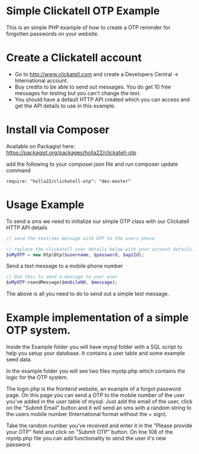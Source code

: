 # Simple Clickatell OTP Example

This is an simple PHP example of how to create a OTP reminder for forgotten passwords on your website.

# Create a Clickatell account

* Go to  http://www.clickatell.com and create a Developers Central -> International account.
* Buy credits to be able to send out messages. You do get 10 free messages for testing but you can't change the text.
* You should have a default HTTP API created which you can access and get the API details to use in this example.

# Install via Composer

Available on Packagist here: https://packagist.org/packages/holla22/clickatell-otp

add the following to your composer.json file and run composer update command

```
require: "holla22/clickatell-otp": "dev-master"
```

# Usage Example
To send a sms we need to initialize our simple OTP class with our Clickatell HTTP API details

```php
// send the text/sms message with OTP to the users phone

// replace the clickatell user details below with your account details.
$oMyOTP = new Otp\Otp($username, $password, $apiId);
```

Send a text message to a mobile phone number

```php
// Use this to send a message to your user
$oMyOTP->sendMessage($mobileNO, $message);
```

The above is all you need to do to send out a simple text message.


# Example implementation of a simple OTP system.
Inside the Example folder you will have mysql folder with a SQL script to help you setup your database. 
It contains a user table and some example seed data.

In the example folder you will see two files myotp.php which contains the logic for the OTP system.

The login.php is the frontend website, an example of a forgot password page. On this page you can send a OTP to the mobile number of the user you've added in the user table of mysql. Just add the email of the user, click on the "Submit Email" button and it will send an sms with a random string to the users mobile number (International format without the + sign).

Take the random number you've received and enter it in the "Please provide your OTP" field and click on "Submit OTP" button. On line 108 of the myotp.php file you can add functionality to send the user it's new password.

